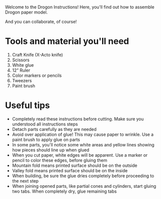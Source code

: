 Welcome to the Drogon Instructions! Here, you'll find out how to assemble Drogon paper model. 

And you can collaborate, of course!

# Tools and material you'll need
1. Craft Knife (X-Acto knife)
1. Scissors
1. White glue
1. 12” Ruler
1. Color markers or pencils
1. Tweezers
1. Paint brush

# Useful tips
* Completely read these instructions before cutting. Make sure you understood all instructions steps
* Detach parts carefully as they are needed
* Avoid over application of glue! This may cause paper to wrinkle. Use a paint brush to apply glue on parts
* In some parts, you'll notice some white areas and yellow lines showing how pieces should line up when glued
* When you cut paper, white edges will be apparent. Use a marker or pencil to color these edges, before gluing them
* Mountain fold means printed surface should be on the outside
* Valley fold means printed surface should be on the inside
* When building, be sure the glue dries completely before proceeding to the next step
* When joining opened parts, like partial cones and cylinders, start gluing two tabs. When completely dry, glue remaining tabs